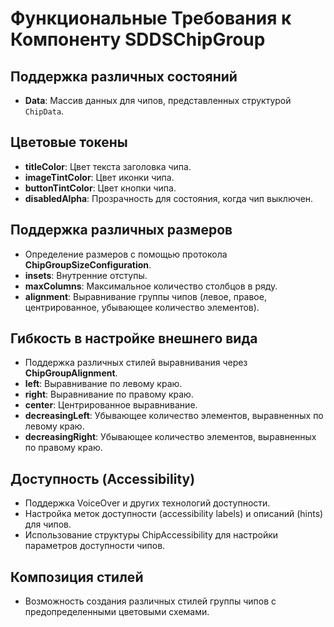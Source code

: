 # Функциональные Требования к Компоненту SDDSChipGroup

## Поддержка различных состояний

- **Data**: Массив данных для чипов, представленных структурой `ChipData`.

## Цветовые токены

- **titleColor**: Цвет текста заголовка чипа.
- **imageTintColor**: Цвет иконки чипа.
- **buttonTintColor**: Цвет кнопки чипа.
- **disabledAlpha**: Прозрачность для состояния, когда чип выключен.

## Поддержка различных размеров

- Определение размеров с помощью протокола **ChipGroupSizeConfiguration**.
- **insets**: Внутренние отступы.
- **maxColumns**: Максимальное количество столбцов в ряду.
- **alignment**: Выравнивание группы чипов (левое, правое, центрированное, убывающее количество элементов).

## Гибкость в настройке внешнего вида

- Поддержка различных стилей выравнивания через **ChipGroupAlignment**.
- **left**: Выравнивание по левому краю.
- **right**: Выравнивание по правому краю.
- **center**: Центрированное выравнивание.
- **decreasingLeft**: Убывающее количество элементов, выравненных по левому краю.
- **decreasingRight**: Убывающее количество элементов, выравненных по правому краю.

## Доступность (Accessibility)

- Поддержка VoiceOver и других технологий доступности.
- Настройка меток доступности (accessibility labels) и описаний (hints) для чипов.
- Использование структуры ChipAccessibility для настройки параметров доступности чипов.

## Композиция стилей

- Возможность создания различных стилей группы чипов с предопределенными цветовыми схемами.
